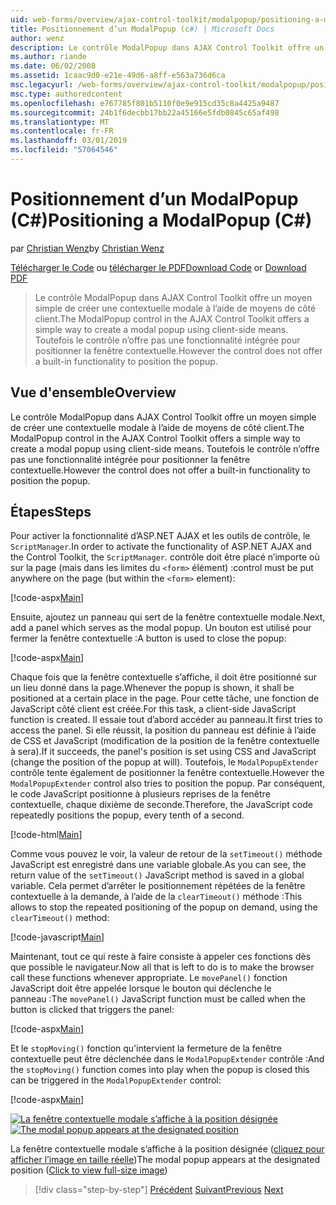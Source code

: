 ```yaml
---
uid: web-forms/overview/ajax-control-toolkit/modalpopup/positioning-a-modalpopup-cs
title: Positionnement d’un ModalPopup (c#) | Microsoft Docs
author: wenz
description: Le contrôle ModalPopup dans AJAX Control Toolkit offre un moyen simple de créer une contextuelle modale à l’aide de moyens de côté client. Toutefois le contrôle n’offre pas un...
ms.author: riande
ms.date: 06/02/2008
ms.assetid: 1caac9d0-e21e-49d6-a8ff-e563a736d6ca
msc.legacyurl: /web-forms/overview/ajax-control-toolkit/modalpopup/positioning-a-modalpopup-cs
msc.type: authoredcontent
ms.openlocfilehash: e767785f801b5110f0e9e915cd35c8a4425a9487
ms.sourcegitcommit: 24b1f6decbb17bb22a45166e5fdb0845c65af498
ms.translationtype: MT
ms.contentlocale: fr-FR
ms.lasthandoff: 03/01/2019
ms.locfileid: "57064546"
---
```

<a name="positioning-a-modalpopup-c"></a><span data-ttu-id="ffc89-104">Positionnement d’un ModalPopup (C#)</span><span class="sxs-lookup"><span data-stu-id="ffc89-104">Positioning a ModalPopup (C#)</span></span>
====================
<span data-ttu-id="ffc89-105">par [Christian Wenz](https://github.com/wenz)</span><span class="sxs-lookup"><span data-stu-id="ffc89-105">by [Christian Wenz](https://github.com/wenz)</span></span>

<span data-ttu-id="ffc89-106">[Télécharger le Code](http://download.microsoft.com/download/2/4/0/24052038-f942-4336-905b-b60ae56f0dd5/ModalPopup4.cs.zip) ou [télécharger le PDF](http://download.microsoft.com/download/b/6/a/b6ae89ee-df69-4c87-9bfb-ad1eb2b23373/modalpopup4CS.pdf)</span><span class="sxs-lookup"><span data-stu-id="ffc89-106">[Download Code](http://download.microsoft.com/download/2/4/0/24052038-f942-4336-905b-b60ae56f0dd5/ModalPopup4.cs.zip) or [Download PDF](http://download.microsoft.com/download/b/6/a/b6ae89ee-df69-4c87-9bfb-ad1eb2b23373/modalpopup4CS.pdf)</span></span>

> <span data-ttu-id="ffc89-107">Le contrôle ModalPopup dans AJAX Control Toolkit offre un moyen simple de créer une contextuelle modale à l’aide de moyens de côté client.</span><span class="sxs-lookup"><span data-stu-id="ffc89-107">The ModalPopup control in the AJAX Control Toolkit offers a simple way to create a modal popup using client-side means.</span></span> <span data-ttu-id="ffc89-108">Toutefois le contrôle n’offre pas une fonctionnalité intégrée pour positionner la fenêtre contextuelle.</span><span class="sxs-lookup"><span data-stu-id="ffc89-108">However the control does not offer a built-in functionality to position the popup.</span></span>


## <a name="overview"></a><span data-ttu-id="ffc89-109">Vue d'ensemble</span><span class="sxs-lookup"><span data-stu-id="ffc89-109">Overview</span></span>

<span data-ttu-id="ffc89-110">Le contrôle ModalPopup dans AJAX Control Toolkit offre un moyen simple de créer une contextuelle modale à l’aide de moyens de côté client.</span><span class="sxs-lookup"><span data-stu-id="ffc89-110">The ModalPopup control in the AJAX Control Toolkit offers a simple way to create a modal popup using client-side means.</span></span> <span data-ttu-id="ffc89-111">Toutefois le contrôle n’offre pas une fonctionnalité intégrée pour positionner la fenêtre contextuelle.</span><span class="sxs-lookup"><span data-stu-id="ffc89-111">However the control does not offer a built-in functionality to position the popup.</span></span>

## <a name="steps"></a><span data-ttu-id="ffc89-112">Étapes</span><span class="sxs-lookup"><span data-stu-id="ffc89-112">Steps</span></span>

<span data-ttu-id="ffc89-113">Pour activer la fonctionnalité d’ASP.NET AJAX et les outils de contrôle, le `ScriptManager`.</span><span class="sxs-lookup"><span data-stu-id="ffc89-113">In order to activate the functionality of ASP.NET AJAX and the Control Toolkit, the `ScriptManager`.</span></span> <span data-ttu-id="ffc89-114">contrôle doit être placé n’importe où sur la page (mais dans les limites du `<form>` élément) :</span><span class="sxs-lookup"><span data-stu-id="ffc89-114">control must be put anywhere on the page (but within the `<form>` element):</span></span>

[!code-aspx[Main](positioning-a-modalpopup-cs/samples/sample1.aspx)]

<span data-ttu-id="ffc89-115">Ensuite, ajoutez un panneau qui sert de la fenêtre contextuelle modale.</span><span class="sxs-lookup"><span data-stu-id="ffc89-115">Next, add a panel which serves as the modal popup.</span></span> <span data-ttu-id="ffc89-116">Un bouton est utilisé pour fermer la fenêtre contextuelle :</span><span class="sxs-lookup"><span data-stu-id="ffc89-116">A button is used to close the popup:</span></span>

[!code-aspx[Main](positioning-a-modalpopup-cs/samples/sample2.aspx)]

<span data-ttu-id="ffc89-117">Chaque fois que la fenêtre contextuelle s’affiche, il doit être positionné sur un lieu donné dans la page.</span><span class="sxs-lookup"><span data-stu-id="ffc89-117">Whenever the popup is shown, it shall be positioned at a certain place in the page.</span></span> <span data-ttu-id="ffc89-118">Pour cette tâche, une fonction de JavaScript côté client est créée.</span><span class="sxs-lookup"><span data-stu-id="ffc89-118">For this task, a client-side JavaScript function is created.</span></span> <span data-ttu-id="ffc89-119">Il essaie tout d’abord accéder au panneau.</span><span class="sxs-lookup"><span data-stu-id="ffc89-119">It first tries to access the panel.</span></span> <span data-ttu-id="ffc89-120">Si elle réussit, la position du panneau est définie à l’aide de CSS et JavaScript (modification de la position de la fenêtre contextuelle à sera).</span><span class="sxs-lookup"><span data-stu-id="ffc89-120">If it succeeds, the panel's position is set using CSS and JavaScript (change the position of the popup at will).</span></span> <span data-ttu-id="ffc89-121">Toutefois, le `ModalPopupExtender` contrôle tente également de positionner la fenêtre contextuelle.</span><span class="sxs-lookup"><span data-stu-id="ffc89-121">However the `ModalPopupExtender` control also tries to position the popup.</span></span> <span data-ttu-id="ffc89-122">Par conséquent, le code JavaScript positionne à plusieurs reprises de la fenêtre contextuelle, chaque dixième de seconde.</span><span class="sxs-lookup"><span data-stu-id="ffc89-122">Therefore, the JavaScript code repeatedly positions the popup, every tenth of a second.</span></span>

[!code-html[Main](positioning-a-modalpopup-cs/samples/sample3.html)]

<span data-ttu-id="ffc89-123">Comme vous pouvez le voir, la valeur de retour de la `setTimeout()` méthode JavaScript est enregistré dans une variable globale.</span><span class="sxs-lookup"><span data-stu-id="ffc89-123">As you can see, the return value of the `setTimeout()` JavaScript method is saved in a global variable.</span></span> <span data-ttu-id="ffc89-124">Cela permet d’arrêter le positionnement répétées de la fenêtre contextuelle à la demande, à l’aide de la `clearTimeout()` méthode :</span><span class="sxs-lookup"><span data-stu-id="ffc89-124">This allows to stop the repeated positioning of the popup on demand, using the `clearTimeout()` method:</span></span>

[!code-javascript[Main](positioning-a-modalpopup-cs/samples/sample4.js)]

<span data-ttu-id="ffc89-125">Maintenant, tout ce qui reste à faire consiste à appeler ces fonctions dès que possible le navigateur.</span><span class="sxs-lookup"><span data-stu-id="ffc89-125">Now all that is left to do is to make the browser call these functions whenever appropriate.</span></span> <span data-ttu-id="ffc89-126">Le `movePanel()` fonction JavaScript doit être appelée lorsque le bouton qui déclenche le panneau :</span><span class="sxs-lookup"><span data-stu-id="ffc89-126">The `movePanel()` JavaScript function must be called when the button is clicked that triggers the panel:</span></span>

[!code-aspx[Main](positioning-a-modalpopup-cs/samples/sample5.aspx)]

<span data-ttu-id="ffc89-127">Et le `stopMoving()` fonction qu’intervient la fermeture de la fenêtre contextuelle peut être déclenchée dans le `ModalPopupExtender` contrôle :</span><span class="sxs-lookup"><span data-stu-id="ffc89-127">And the `stopMoving()` function comes into play when the popup is closed this can be triggered in the `ModalPopupExtender` control:</span></span>

[!code-aspx[Main](positioning-a-modalpopup-cs/samples/sample6.aspx)]


<span data-ttu-id="ffc89-128">[![La fenêtre contextuelle modale s’affiche à la position désignée](positioning-a-modalpopup-cs/_static/image2.png)](positioning-a-modalpopup-cs/_static/image1.png)</span><span class="sxs-lookup"><span data-stu-id="ffc89-128">[![The modal popup appears at the designated position](positioning-a-modalpopup-cs/_static/image2.png)](positioning-a-modalpopup-cs/_static/image1.png)</span></span>

<span data-ttu-id="ffc89-129">La fenêtre contextuelle modale s’affiche à la position désignée ([cliquez pour afficher l’image en taille réelle](positioning-a-modalpopup-cs/_static/image3.png))</span><span class="sxs-lookup"><span data-stu-id="ffc89-129">The modal popup appears at the designated position ([Click to view full-size image](positioning-a-modalpopup-cs/_static/image3.png))</span></span>

> [!div class="step-by-step"]
> <span data-ttu-id="ffc89-130">[Précédent](handling-postbacks-from-a-modalpopup-cs.md)
> [Suivant](launching-a-modal-popup-window-from-server-code-vb.md)</span><span class="sxs-lookup"><span data-stu-id="ffc89-130">[Previous](handling-postbacks-from-a-modalpopup-cs.md)
[Next](launching-a-modal-popup-window-from-server-code-vb.md)</span></span>

